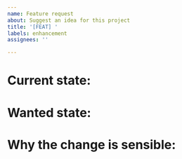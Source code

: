```yaml
---
name: Feature request
about: Suggest an idea for this project
title: '[FEAT] '
labels: enhancement
assignees: ''

---
```


<!-- Before requesting a new feature, please try `fastfetch -c all.jsonc` to see if it has been supported -->

# Current state:

# Wanted state:

# Why the change is sensible:
